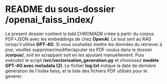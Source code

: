 # README du sous-dossier /openai_faiss_index/

Le present dossier contient la bdd CHROMADB créée à partir du corpus PDF+JSON avec les embeddings de chez **OpenAI**. Le tout sert au RAG lorsqu'il utilise **GPT-4O**.
Si vous souhaitez mettre les données du retriever à jour, veuillez supprimer/modifier/ajouter les PDF voulus dans le dossier **/corpus/**, soit en scrappant soit en les ajoutant manuellement.
Puis exécutez le script **/src/vectorisation_generation.py** et choisissez **modèle GPT-4O avec metadata (2)**. Le fichier **log.txt** indique la date de dernière génération de l'index faiss, et la liste des fichiers PDF utilisés pour le générer.
